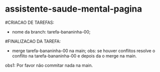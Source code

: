# assistente-saude-mental-pagina

#CRIACAO DE TAREFAS:
- nome da branch: tarefa-bananinha-00;

#FINALIZACAO DA TAREFA:
- merge tarefa-bananinha-00 na main;
obs: se houver conflitos resolve o conflito na
tarefa-bananinha-00 e depois da o merge na main.

obs1: Por favor não commitar nada na main.
